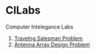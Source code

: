 # CILabs
Computer Intelegance Labs

1. [Travelng Salesman Problem](https://github.com/tardisman5197/CILabs/tree/master/TSP)
2. [Antenna Array Design Problem](https://github.com/tardisman5197/CILabs/tree/master/AAD)